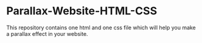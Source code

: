 # Parallax-Website-HTML-CSS
This repository contains one html and one css file which will help you make a parallax effect in your website.
